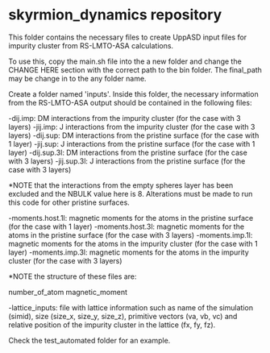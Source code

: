 # skyrmion_dynamics repository
This folder contains the necessary files to create UppASD input files for impurity cluster from RS-LMTO-ASA calculations.

To use this, copy the main.sh file into the a new folder and change the CHANGE HERE section with the correct path to the bin
folder. The final_path may be change in to the any folder name.

Create a folder named 'inputs'. Inside this folder, the necessary information from the RS-LMTO-ASA output should be 
contained in the following files:

-dij.imp: DM interactions from the impurity cluster (for the case with 3 layers)
-jij.imp: J interactions from the impurity cluster (for the case with 3 layers) 
-dij.sup: DM interactions from the pristine surface (for the case with 1 layer)
-jij.sup: J interactions from the pristine surface (for the case with 1 layer)
-dij.sup.3l: DM interactions from the pristine surface (for the case with 3 layers) 
-jij.sup.3l: J interactions from the pristine surface (for the case with 3 layers)

*NOTE that the interactions from the empty spheres layer has been excluded and the NBULK value here is 8. Alterations must
be made to run this code for other pristine surfaces. 

-moments.host.1l: magnetic moments for the atoms in the pristine surface (for the case with 1 layer)
-moments.host.3l: magnetic moments for the atoms in the pristine surface (for the case with 3 layers)
-moments.imp.1l: magnetic moments for the atoms in the impurity cluster (for the case with 1 layer)
-moments.imp.3l: magnetic moments for the atoms in the impurity cluster (for the case with 3 layers)

*NOTE the structure of these files are:

number_of_atom magnetic_moment

-lattice_inputs: file with lattice information such as name of the simulation (simid), size (size_x, size_y, size_z), 
primitive vectors (va, vb, vc) and relative position of the impurity cluster in the lattice (fx, fy, fz).

Check the test_automated folder for an example. 
 
